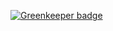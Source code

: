 
[![Greenkeeper badge](https://badges.greenkeeper.io/lamartire/crayonsole.svg)](https://greenkeeper.io/)
